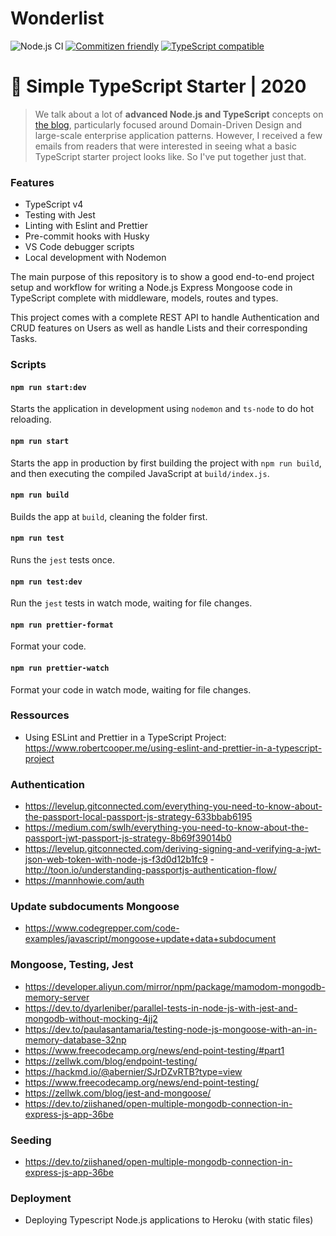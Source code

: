 # Wonderlist

![Node.js CI](https://github.com/nosregor/wonderlist/workflows/Node.js%20CI/badge.svg)
[![Commitizen friendly](https://img.shields.io/badge/commitizen-friendly-brightgreen.svg)](http://commitizen.github.io/cz-cli/)
[![TypeScript compatible](https://img.shields.io/badge/typescript-compatible-brightgreen.svg)](https://www.typescriptlang.org)

# 🧰 Simple TypeScript Starter | 2020

> We talk about a lot of **advanced Node.js and TypeScript** concepts on [the blog](https://khalilstemmler.com), particularly focused around Domain-Driven Design and large-scale enterprise application patterns. However, I received a few emails from readers that were interested in seeing what a basic TypeScript starter project looks like. So I've put together just that.

### Features

- TypeScript v4
- Testing with Jest
- Linting with Eslint and Prettier
- Pre-commit hooks with Husky
- VS Code debugger scripts
- Local development with Nodemon

The main purpose of this repository is to show a good end-to-end project setup and workflow for writing a Node.js Express Mongoose code in TypeScript complete with middleware, models, routes and types.

This project comes with a complete REST API to handle Authentication and CRUD features on Users as well as handle Lists and their corresponding Tasks.

### Scripts

#### `npm run start:dev`

Starts the application in development using `nodemon` and `ts-node` to do hot reloading.

#### `npm run start`

Starts the app in production by first building the project with `npm run build`, and then executing the compiled JavaScript at `build/index.js`.

#### `npm run build`

Builds the app at `build`, cleaning the folder first.

#### `npm run test`

Runs the `jest` tests once.

#### `npm run test:dev`

Run the `jest` tests in watch mode, waiting for file changes.

#### `npm run prettier-format`

Format your code.

#### `npm run prettier-watch`

Format your code in watch mode, waiting for file changes.

### Ressources

- Using ESLint and Prettier in a TypeScript Project: https://www.robertcooper.me/using-eslint-and-prettier-in-a-typescript-project

### Authentication

- https://levelup.gitconnected.com/everything-you-need-to-know-about-the-passport-local-passport-js-strategy-633bbab6195
- https://medium.com/swlh/everything-you-need-to-know-about-the-passport-jwt-passport-js-strategy-8b69f39014b0
- https://levelup.gitconnected.com/deriving-signing-and-verifying-a-jwt-json-web-token-with-node-js-f3d0d12b1fc9 -http://toon.io/understanding-passportjs-authentication-flow/
- https://mannhowie.com/auth

### Update subdocuments Mongoose

- https://www.codegrepper.com/code-examples/javascript/mongoose+update+data+subdocument

### Mongoose, Testing, Jest

- https://developer.aliyun.com/mirror/npm/package/mamodom-mongodb-memory-server
- https://dev.to/dyarleniber/parallel-tests-in-node-js-with-jest-and-mongodb-without-mocking-4jj2
- https://dev.to/paulasantamaria/testing-node-js-mongoose-with-an-in-memory-database-32np
- https://www.freecodecamp.org/news/end-point-testing/#part1
- https://zellwk.com/blog/endpoint-testing/
- https://hackmd.io/@abernier/SJrDZvRTB?type=view
- https://www.freecodecamp.org/news/end-point-testing/
- https://zellwk.com/blog/jest-and-mongoose/
- https://dev.to/ziishaned/open-multiple-mongodb-connection-in-express-js-app-36be

### Seeding

- https://dev.to/ziishaned/open-multiple-mongodb-connection-in-express-js-app-36be

### Deployment

- Deploying Typescript Node.js applications to Heroku (with static files)
